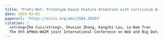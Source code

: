 ```yaml
---
title: "ProFi-Net: Prototype-based Feature Attention with Curriculum Augmentation for WiFi-based Gesture Recognition"
date: 2025-03-01
paperurl: 'https://arxiv.org/abs/2504.20193'
citation: |
  <strong>Zhe Cui</strong>, Shuxian Zhang, Kangzhi Lou, Le-Nam Tran
  The 9th APWeb-WAIM joint International Conference on Web and Big Data, (2025).
---
```

